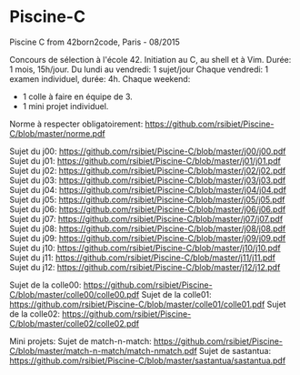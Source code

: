 # Piscine-C
Piscine C from 42born2code, Paris - 08/2015

Concours de sélection à l'école 42.
Initiation au C, au shell et à Vim.
Durée: 1 mois, 15h/jour.
Du lundi au vendredi: 1 sujet/jour
Chaque vendredi: 1 examen individuel, durée: 4h.
Chaque weekend: 
  - 1 colle à faire en équipe de 3.
  - 1 mini projet individuel.

Norme à respecter obligatoirement: https://github.com/rsibiet/Piscine-C/blob/master/norme.pdf

Sujet du j00: https://github.com/rsibiet/Piscine-C/blob/master/j00/j00.pdf
Sujet du j01: https://github.com/rsibiet/Piscine-C/blob/master/j01/j01.pdf
Sujet du j02: https://github.com/rsibiet/Piscine-C/blob/master/j02/j02.pdf
Sujet du j03: https://github.com/rsibiet/Piscine-C/blob/master/j03/j03.pdf
Sujet du j04: https://github.com/rsibiet/Piscine-C/blob/master/j04/j04.pdf
Sujet du j05: https://github.com/rsibiet/Piscine-C/blob/master/j05/j05.pdf
Sujet du j06: https://github.com/rsibiet/Piscine-C/blob/master/j06/j06.pdf
Sujet du j07: https://github.com/rsibiet/Piscine-C/blob/master/j07/j07.pdf
Sujet du j08: https://github.com/rsibiet/Piscine-C/blob/master/j08/j08.pdf
Sujet du j09: https://github.com/rsibiet/Piscine-C/blob/master/j09/j09.pdf
Sujet du j10: https://github.com/rsibiet/Piscine-C/blob/master/j10/j10.pdf
Sujet du j11: https://github.com/rsibiet/Piscine-C/blob/master/j11/j11.pdf
Sujet du j12: https://github.com/rsibiet/Piscine-C/blob/master/j12/j12.pdf

Sujet de la colle00: https://github.com/rsibiet/Piscine-C/blob/master/colle00/colle00.pdf
Sujet de la colle01: https://github.com/rsibiet/Piscine-C/blob/master/colle01/colle01.pdf
Sujet de la colle02: https://github.com/rsibiet/Piscine-C/blob/master/colle02/colle02.pdf

Mini projets:
Sujet de match-n-match: https://github.com/rsibiet/Piscine-C/blob/master/match-n-match/match-nmatch.pdf
Sujet de sastantua: https://github.com/rsibiet/Piscine-C/blob/master/sastantua/sastantua.pdf
